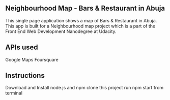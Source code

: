 ## Neighbourhood Map - Bars & Restaurant in Abuja

This single page application shows a map of Bars & Restaurant in Abuja. This app is built for a Neighbourhood map project which is a part of the Front End Web Development Nanodegree at Udacity.

## APIs used

Google Maps
Foursquare


## Instructions

Download and Install node.js and npm
clone this project
run npm start from terminal
